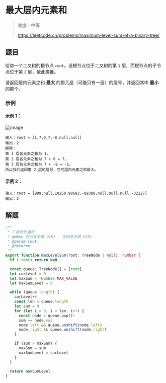# 最大层内元素和

> 难度：中等
>
> https://leetcode.cn/problems/maximum-level-sum-of-a-binary-tree/

## 题目

给你一个二叉树的根节点 `root`。设根节点位于二叉树的第 `1` 层，而根节点的子节点位于第 `2` 层，依此类推。

请返回层内元素之和 **最大** 的那几层（可能只有一层）的层号，并返回其中 **最小** 的那个。
 
### 示例

#### 示例 1：

![image](https://user-images.githubusercontent.com/54696834/182010293-29422869-a78e-4e72-b559-972300dbb402.png)

```
输入：root = [1,7,0,7,-8,null,null]
输出：2
解释：
第 1 层各元素之和为 1，
第 2 层各元素之和为 7 + 0 = 7，
第 3 层各元素之和为 7 + -8 = -1，
所以我们返回第 2 层的层号，它的层内元素之和最大。
```

#### 示例 2：

```
输入：root = [989,null,10250,98693,-89388,null,null,null,-32127]
输出：2
```

## 解题

```ts 
/**
 * 广度优先遍历
 * @desc 时间复杂度 O(N)   空间复杂度 O(N)
 * @param root
 * @returns
 */
export function maxLevelSum(root: TreeNode | null): number {
  if (!root) return NaN

  const queue: TreeNode[] = [root]
  let curLevel = 0
  let maxSum = -Number.MAX_VALUE
  let maxSumLevel = 0

  while (queue.length) {
    curLevel++
    const len = queue.length
    let sum = 0
    for (let i = 0; i < len; i++) {
      const node = queue.pop()!
      sum += node.val
      node.left && queue.unshift(node.left)
      node.right && queue.unshift(node.right)
    }

    if (sum > maxSum) {
      maxSum = sum
      maxSumLevel = curLevel
    }
  }

  return maxSumLevel
}
```